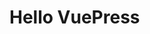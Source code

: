 # Hello VuePress

<!-- ## 二级标题

### 三级标题 -->

<!-- ![An image](./image.png) -->

<!-- ![Image from alias](~@img/logo.png) -->

<!-- ![Image from public](http://localhost:8080/img/logo.png) -->

<!-- <img :src="$withBase('/img/logo.png')" alt="foo"> -->

<!-- ![Image from dependency](~some-dependency/image.png) -->

<!-- | Tables        | Are           | Cool  |
| ------------- |:-------------:| -----:|
| col 3 is      | right-aligned | $1600 |
| col 2 is      | centered      |   $12 |
| zebra stripes | are neat      |    $1 | -->

<!-- :tada: :100: -->

<!-- [[toc]] -->

<!-- ::: tip
这是一个提示
:::

::: warning
这是一个警告
:::

::: danger
这是一个危险警告
:::

::: details
这是一个详情块，在 IE / Edge 中不生效
:::

::: danger STOP
危险区域，禁止通行
:::

::: details 点击查看代码

```js
console.log('你好，VuePress！')
```

```sh
npm i 
````

:::
 -->

 <!-- ``` js {4}
export default {
  data () {
    return {
      msg: 'Highlighted!'
    }
  }
}
``` -->

<!-- ``` js{1,4,6-7}
export default { // Highlighted
  data () {
    return {
      msg: `Highlighted!
      This line isn't highlighted,
      but this and the next 2 are.`,
      motd: 'VuePress is awesome',
      lorem: 'ipsum',
    }
  }
}
``` -->

<!-- ```sh
git init
git add -A
git commit -m 'deploy'
``` -->

<!-- <<< @/snippet-with-region.js#snippet{1} -->

<!-- <ClientOnly>
  <NonSSRFriendlyComponent/>
</ClientOnly> -->

<!-- {{ 1 + 1 }}

<span v-for="i in 3">{{ i }} </span>

{{ $page }}

::: v-pre
`{{ This will be displayed as-is }}`
::: -->

<!-- <demo-1/>
<OtherComponent/>
<Foo-Bar/> -->

<!-- # text <Tag/>

# text `<Tag/>` -->

<!-- <StyleTest/> -->

<!-- <script type="javascript">
  const pEle = document.createElement('p')
  console.log(pEle)
  pEle.innerText = '这个块是被内联的脚本渲染的，样式也采用了内联样式。'
  pEle.style.color = 'green'
  document.body.appendChild(pEle)
</script> -->

<!-- [百度一下](http://www.baidu.com) -->

<!-- ### Badge <Badge text="beta" type="warning"/> <Badge text="默认主题"/> <Badge text="错误" type="error" vertical="middle" /> -->
